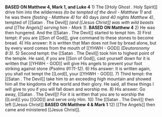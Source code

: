 **BASED ON Matthew 4, Mark 1, and Luke 4**
    1) The [[Holy Ghost . Holy Spirit]] drive him into the wilderness *(to be tempted of the devil - Matthew 1)* and he was there *(fasting - Matthew 4)* for 40 days *(and 40 nights Matthew 4)*, tempted of [[Satan . The Devil]] *(and [[Jesus Christ]] was with wild beasts and [[The Angels]] serving him - Mark 1)*.
**BASED ON Matthew 4**
	2) He was then hungered. And the [[Satan . The Devil]] started to tempt him.
    3) First tempt: if you are [[Son of God]], give command to these stones to become bread.
    4) His answer: It is written that Man does not live by bread alone, but by every word comes from the mouth of [[YHWH - GOD]] *(Deutoronomy 8:3)*.
    5) Second tempt: the [[Satan . The Devil]] took him to highest point of the temple. He said, if you are [[Son of God]], cast yourself down for it is written that [[YHWH - GOD]] will give His angels to prevent your foot striking against stone *(Psalms 91:11-12)*.
    6) His answer: It is written again, you shall not tempt the [[Lord]], your [[YHWH - GOD]].
    7) Third tempt: the [[Satan . The Devil]] take him to an exceeding high mountain and showed him all the kingdoms of the world and their glory. He said, all these things I will give to you if you will fall down and worship me.
    8) His answer: Go away, [[Satan . The Devil]]! For it is written that you are to worship the [[Lord]] you [[GOD]] and serve only Him.
    10) The [[Satan . The Devil]] then left [[Jesus Christ]]
**BASED ON Matthew 4 & Mark 1**
    12) [[The Angels]] then came and ministered [[Jesus Christ]].
